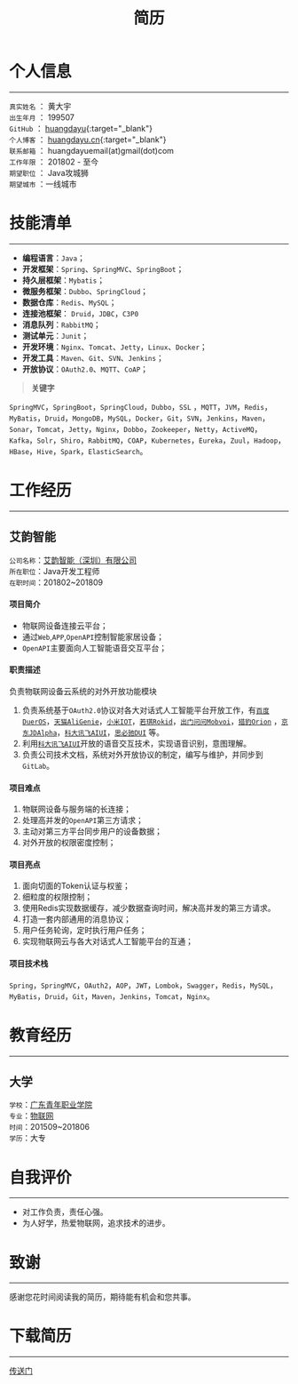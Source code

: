 ﻿---
title: 简历
layout: page
---

# 个人信息
---

`真实姓名` ： 黄大宇  
`出生年月` ： 199507  
`GitHub` ： [huangdayu](https://github.com/HuangDayu){:target="_blank"}  
`个人博客` ： [huangdayu.cn](https://www.huangdayu.cn){:target="_blank"}  
`联系邮箱` ： huangdayuemail(at)gmail(dot)com  
`工作年限` ： 201802 - 至今  
`期望职位` ： Java攻城狮  
`期望城市` ：一线城市   


# 技能清单
---

- **编程语言**：`Java`；
- **开发框架**：`Spring`、`SpringMVC`、`SpringBoot`；
- **持久层框架**：`Mybatis`；
- **微服务框架**：`Dubbo`、`SpringCloud`；
- **数据仓库**：`Redis`、`MySQL`；
- **连接池框架**： `Druid`，`JDBC`，`C3P0`
- **消息队列**：`RabbitMQ`；
- **测试单元**：`Junit`；
- **开发环境**：`Nginx`、`Tomcat`、`Jetty`，`Linux`、`Docker`；
- **开发工具**：`Maven`、`Git`、`SVN`、`Jenkins`；
- **开放协议**：`OAuth2.0`、`MQTT`、`CoAP`；

> **关键字**  

`SpringMVC`，`SpringBoot`，`SpringCloud`，`Dubbo`，`SSL` ，`MQTT`，`JVM`，`Redis`，`MyBatis`，`Druid`，`MongoDB`，`MySQL`，`Docker`，`Git`，`SVN`，`Jenkins`，`Maven`，`Sonar`，`Tomcat`，`Jetty`，`Nginx`，`Dobbo`，`Zookeeper`，`Netty`，`ActiveMQ`，`Kafka`，`Solr`，`Shiro`，`RabbitMQ`，`COAP`，`Kubernetes`，`Eureka`，`Zuul`，`Hadoop`，`HBase`，`Hive`，`Spark`，`ElasticSearch`。  

# 工作经历
---

## 艾韵智能

`公司名称`：[艾韵智能（深圳）有限公司](http://www.ai2008.com/)  
`所在职位`：Java开发工程师  
`在职时间`：201802~201809  

#### 项目简介

- 物联网设备连接云平台；  
- 通过`Web`,`APP`,`OpenAPI`控制智能家居设备；
- `OpenAPI`主要面向人工智能语音交互平台；

#### 职责描述

负责物联网设备云系统的对外开放功能模块  

1. 负责系统基于`OAuth2.0`协议对各大对话式人工智能平台开放工作，有[`百度DuerOS`](https://dueros.baidu.com)，[`天猫AliGenie`](https://open.bot.tmall.com)，[`小米IOT`](https://iot.mi.com)，[`若琪Rokid`](https://developer.rokid.com)，[`出门问问Mobvoi`](https://ai.chumenwenwen.com/)，[`猎豹Orion`](https://voiceos.ainirobot.com/) ，[`京东JDAlpha`](http://alphadev.jd.com/skill)，[`科大讯飞AIUI`](https://aiui.xfyun.cn/)，[`思必驰DUI`](https://www.dui.ai/) 等。
1. 利用[`科大讯飞AIUI`](https://aiui.xfyun.cn/)开放的语音交互技术，实现语音识别，意图理解。
1. 负责公司技术文档，系统对外开放协议的制定，编写与维护，并同步到`GitLab`。

#### 项目难点

1. 物联网设备与服务端的长连接；  
1. 处理高并发的`OpenAPI`第三方请求；
1. 主动对第三方平台同步用户的设备数据；
1. 对外开放的权限密度控制；

#### 项目亮点

1. 面向切面的Token认证与权鉴；  
1. 细粒度的权限控制；  
1. 使用Redis实现数据缓存，减少数据查询时间，解决高并发的第三方请求。
1. 打造一套内部通用的消息协议；
1. 用户任务轮询，定时执行用户任务；
1. 实现物联网云与各大对话式人工智能平台的互通；  

#### 项目技术栈

`Spring`，`SpringMVC`，`OAuth2`，`AOP`，`JWT`，`Lombok`，`Swagger`，`Redis`，`MySQL`，`MyBatis`，`Druid`，`Git`，`Maven`，`Jenkins`，`Tomcat`，`Nginx`。

# 教育经历
---

## 大学

`学校`：[广东青年职业学院](http://www.gdyvc.cn/)  
`专业`：[物联网](http://jsjgcx.gdyvc.cn/zyjs/1a5t6gokgklaj.xhtml)  
`时间`：201509~201806  
`学历`：大专  

# 自我评价
---

- 对工作负责，责任心强。
- 为人好学，热爱物联网，追求技术的进步。

# 致谢
---

感谢您花时间阅读我的简历，期待能有机会和您共事。  

# 下载简历
---

<a href="https://github.com/HuangDayu/huangdayu.github.io/raw/master/assets/private/files/resume.pdf" target="_blank" rel="external">传送门</a>    